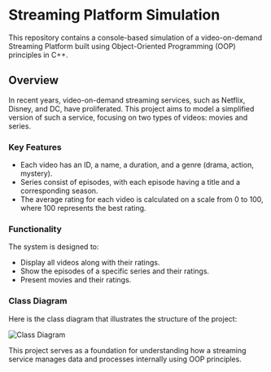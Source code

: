 # Streaming Platform Simulation

This repository contains a console-based simulation of a video-on-demand Streaming Platform built using Object-Oriented Programming (OOP) principles in C++. 

## Overview

In recent years, video-on-demand streaming services, such as Netflix, Disney, and DC, have proliferated. This project aims to model a simplified version of such a service, focusing on two types of videos: movies and series. 

### Key Features

- Each video has an ID, a name, a duration, and a genre (drama, action, mystery).
- Series consist of episodes, with each episode having a title and a corresponding season.
- The average rating for each video is calculated on a scale from 0 to 100, where 100 represents the best rating.

### Functionality

The system is designed to:
- Display all videos along with their ratings.
- Show the episodes of a specific series and their ratings.
- Present movies and their ratings.

### Class Diagram

Here is the class diagram that illustrates the structure of the project:

![Class Diagram](UML_diagram.png)

This project serves as a foundation for understanding how a streaming service manages data and processes internally using OOP principles.
